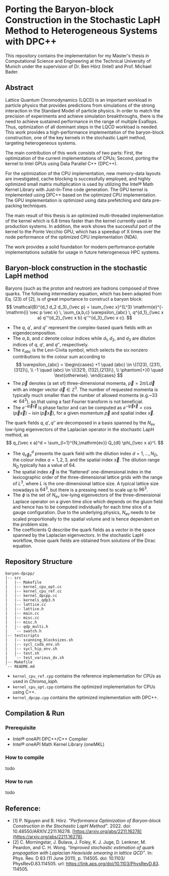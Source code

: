 # Porting the Baryon-block Construction in the Stochastic LapH Method to Heterogeneous Systems with DPC++

This repository contains the implementation for my Master's thesis in Computational Science and Engineering at the Technical University of Munich under the supervision of Dr. Ben Hörz  (Intel) and  Prof.  Michael Bader.

## Abstract
Lattice Quantum Chromodynamics (LQCD) is an important workload in particle physics that provides predictions from simulations of the strong interaction in the Standard Model of particle physics. In order to match the precision of experiments and achieve simulation breakthroughs, there is the need to achieve sustained performance in the range of multiple Exaflops. Thus, optimization of all dominant steps in the LQCD workload is needed. This work provides a high-performance implementation of the baryon-block construction, one of the key kernels in the stochastic LapH method, targeting heterogeneous systems.

The main contribution of this work consists of two parts: First, the optimization of the current implementations of CPUs; Second, porting the kernel to Intel GPUs using Data Parallel C++ (DPC++).  
  
For the optimization of the CPU implementation, new memory-data layouts are investigated, cache blocking is successfully employed, and highly optimized small matrix multiplication is used by utilizing the Intel® Math Kernel Library with Just-In-Time code generation. The GPU kernel is implemented using DPC++ based on the optimized CPU implementation. The GPU implementation is optimized using data prefetching and data pre-packing techniques.  
  
The main result of this thesis is an optimized multi-threaded implementation of the kernel which is 6.8 times faster than the kernel currently used in production systems. In addition, the work shows the successful port of the kernel to the Ponte Vecchio GPU, which has a speedup of X times over the node performance of the optimized CPU implementation (NDA).  
  
The work provides a solid foundation for modern performance-portable implementations suitable for usage in future heterogeneous HPC systems.

## Baryon-block construction in the stochastic LapH method
Baryons (such as the proton and neutron) are hadrons composed of three quarks. The following intermediary equation, which has been adapted from Eq. (23) of [2], is of great importance to construct a baryon block:
$$
\mathcal{B}^{d_1 d_2 d_3}_{\vec p} = \sum_{\vec x}^{L^3} \mathrm{e}^{-\mathrm{i} \vec p \vec x} \, \sum_{a,b,c} \varepsilon_{abc} \, q^{d_1}_{\vec x a} q'^{d_2}_{\vec x b} q''^{d_3}_{\vec x c}.
$$

 - The $q$, $q'$, and $q''$ represent the complex-based quark fields with an eigendecomposition. 
 - The $a,b,$ and $c$ denote colour indices while $d_1, d_2,$ and $d_3$ are dilution indices of $q$, $q'$, and $q''$, respectively.
 - The $\varepsilon_{abc}$ is the Levi-Civita symbol, which selects the six nonzero contributions to the colour sum according to                                                                                                         $$
            \varepsilon_{abc} = \begin{cases}
                +1 \quad (abc) \in \{(123), (231),(312)\}, \\
                -1 \quad (abc) \in \{(321), (132),(213)\}, \\
                \phantom{+}0 \quad \text{otherwise}.
            \end{cases}
$$
- The $\vec p$ denotes (a set of) three-dimensional momenta, $\vec p = 2\pi / L \vec d$ with an integer vector $\vec d \in \mathbb{Z}^3$.                                                                                               The number of requested momenta is typically much smaller than the number of allowed momenta (e.g.~$33 \ll 64^3$), so that using a fast Fourier transform is not beneficial.
- The $e^{-\mathrm{i} \vec p \vec x}$ is phase factor and can be computed as $e^{-\mathrm{i} \vec p \vec x} = \cos(\vec p \vec x) - \mathrm{i} \sin(\vec p \vec x)$, for a given momentum $\vec p$ and spatial index $\vec x$.

The quark fields $q, q', q''$ are decomposed in a basis spanned by the $N_\mathrm{ev}$ low-lying eigenvectors of the Laplacian operator in the stochastic LapH method, as
$$
    q_{\vec x a}^d = \sum_{l=1}^{N_\mathrm{ev}} Q_{dl} \phi_{\vec x a}^l.
$$
- The $q_{\vec x a}^{d}$ presents the quark field with the dilution index $d=1, \dots, N_D$, the colour index $a=1,2,3$, and the spatial index $\vec x$. The dilution range $N_D$ typically has a value of 64.
- The spatial index $\vec x$ is the 'flattened' one-dimensional index in the lexicographic order of the three-dimensional lattice grids with the range of $L^3$, where $L$ is the one-dimensional lattice size. A typical lattice size nowadays is $64^3$, but there is a pressing need to scale up to $96^3$.
-  The $\phi$ is the set of $N_\mathrm{ev}$ low-lying eigenvectors of the three-dimensional Laplace operator on a given time slice which depends on the gluon field and hence has to be computed individually for each time slice of a gauge configuration. Due to the underlying physics, $N_\mathrm{ev}$ needs to be scaled proportionally to the spatial volume and is hence dependent on the problem size.
- The coefficients Q describe the quark fields as a vector in the space spanned by the Laplacian eigenvectors. In the stochastic LapH workflow, those quark fields are obtained from solutions of the Dirac equation.

## Repository Structure
```
baryon-dpcpp/
|-- src
|   |-- Makefile
|   |-- kernel_cpu_opt.cc
|   |-- kernel_cpu_ref.cc
|   |-- kernel_dpcpp.cc
|   |-- kernels_qdp3.h
|   |-- lattice.cc
|   |-- lattice.h
|   |-- main.cc
|   |-- misc.cc
|   |-- misc.h
|   |-- qdp_multi.h
|   `-- swatch.h
|-- testscripts
|   |-- scanning_blocksizes.sh
|   |-- sycl_cuda_env.sh
|   |-- sycl_hip_env.sh
|   |-- test.sh
|   `-- test_various_dx.sh
|-- Makefile
`-- README.md
```
- `kernel_cpu_ref.cpp` contains the reference implementation for CPUs as used in *Chroma_laph*.
- `kernel_cpu_opt.cpp` contains the optimized implementation for CPUs using C++.
- `kernel_dpcpp.cpp` contains the optimized implementation with DPC++.

## Compilation & Run
### Prerequisite
- Intel® oneAPI DPC++/C++ Compiler
- Intel® oneAPI Math Kernel Library (oneMKL)

### How to compile
todo

### How to run
todo

### 

## Reference:
- [1] P. Nguyen and B. Hörz. *"Performance Optimization of Baryon-block Construction in the Stochastic LapH Method"*. 2022. doi: 10.48550/ARXIV.2211.16278. [https://arxiv.org/abs/2211.16278](https://arxiv.org/abs/2211.16278).
- [2] C. Morningstar, J. Bulava, J. Foley, K. J. Juge, D. Lenkner, M. Peardon, and C. H. Wong. *“Improved stochastic estimation of quark propagation with Laplacian Heaviside smearing in lattice QCD”*. In: Phys. Rev. D 83 (11 June 2011), p. 114505. doi: 10.1103/ PhysRevD.83.114505. url: https://link.aps.org/doi/10.1103/PhysRevD.83. 114505.



